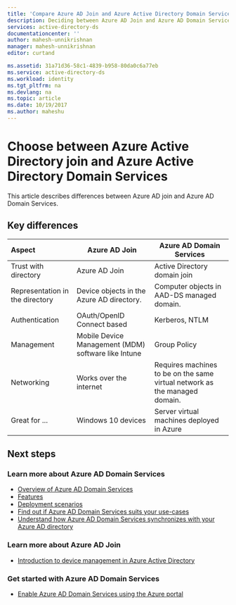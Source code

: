 ```yaml
---
title: 'Compare Azure AD Join and Azure Active Directory Domain Services | Microsoft Docs'
description: Deciding between Azure AD Join and Azure AD Domain Services
services: active-directory-ds
documentationcenter: ''
author: mahesh-unnikrishnan
manager: mahesh-unnikrishnan
editor: curtand

ms.assetid: 31a71d36-58c1-4839-b958-80da0c6a77eb
ms.service: active-directory-ds
ms.workload: identity
ms.tgt_pltfrm: na
ms.devlang: na
ms.topic: article
ms.date: 10/19/2017
ms.author: maheshu
---
```


# Choose between Azure Active Directory join and Azure Active Directory Domain Services
This article describes differences between Azure AD join and Azure AD Domain Services.

## Key differences
| **Aspect** | **Azure AD Join** | **Azure AD Domain Services** |
|:---| --- | --- |
| Trust with directory | Azure AD Join | Active Directory domain join |
| Representation in the directory | Device objects in the Azure AD directory. | Computer objects in AAD-DS managed domain. |
| Authentication | OAuth/OpenID Connect based | Kerberos, NTLM |
| Management | Mobile Device Management (MDM) software like Intune | Group Policy |
| Networking | Works over the internet | Requires machines to be on the same virtual network as the managed domain.|
| Great for ... | Windows 10 devices | Server virtual machines deployed in Azure |


## Next steps
### Learn more about Azure AD Domain Services
* [Overview of Azure AD Domain Services](active-directory-ds-overview.md)
* [Features](active-directory-ds-features.md)
* [Deployment scenarios](active-directory-ds-scenarios.md)
* [Find out if Azure AD Domain Services suits your use-cases](active-directory-ds-comparison.md)
* [Understand how Azure AD Domain Services synchronizes with your Azure AD directory](active-directory-ds-synchronization.md)

### Learn more about Azure AD Join
* [Introduction to device management in Azure Active Directory](../active-directory/device-management-introduction.md)

### Get started with Azure AD Domain Services
* [Enable Azure AD Domain Services using the Azure portal](active-directory-ds-getting-started.md)
